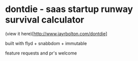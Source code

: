 # dontdie - saas startup runway survival calculator

(view it here)[http://www.jayrbolton.com/dontdie]

built with flyd + snabbdom + immutable 

feature requests and pr's welcome 
